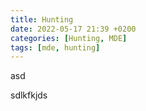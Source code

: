 ```yaml
---
title: Hunting
date: 2022-05-17 21:39 +0200
categories: [Hunting, MDE]
tags: [mde, hunting]
---
```

asd


sdlkfkjds
